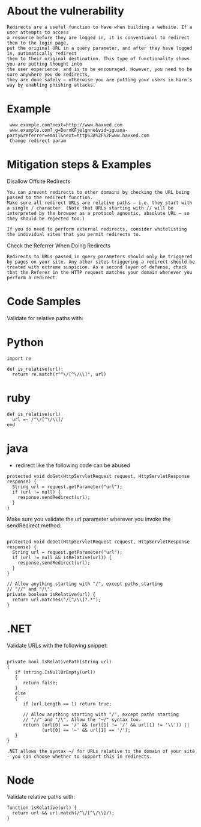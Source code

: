 # About the vulnerability 
~~~
Redirects are a useful function to have when building a website. If a user attempts to access 
a resource before they are logged in, it is conventional to redirect them to the login page, 
put the original URL in a query parameter, and after they have logged in, automatically redirect 
them to their original destination. This type of functionality shows you are putting thought into 
the user experience, and is to be encouraged. However, you need to be sure anywhere you do redirects, 
they are done safely – otherwise you are putting your users in harm’s way by enabling phishing attacks.
~~~
# Example 
~~~ 
 www.example.com?next=http://www.haxxed.com  
 www.example.com?_g=DernKFjelgnne&vid=iguana-party&referrer=email&next=http%3A%2F%2Fwww.haxxed.com 
 Change redirect param 
~~~ 

# Mitigation steps & Examples 

Disallow Offsite Redirects
~~~ 
You can prevent redirects to other domains by checking the URL being passed to the redirect function. 
Make sure all redirect URLs are relative paths – i.e. they start with a single / character. (Note that URLs starting with // will be interpreted by the browser as a protocol agnostic, absolute URL – so they should be rejected too.)

If you do need to perform external redirects, consider whitelisting the individual sites that you permit redirects to.
~~~ 

Check the Referrer When Doing Redirects
~~~
Redirects to URLs passed in query parameters should only be triggered by pages on your site. Any other sites triggering a redirect should be treated with extreme suspicion. As a second layer of defense, check that the Referer in the HTTP request matches your domain whenever you perform a redirect.
~~~
# Code Samples 
Validate for relative paths with:
# Python 
~~~
import re

def is_relative(url):
  return re.match(r"^\/[^\/\\]", url)
~~~ 

# ruby 
~~~
def is_relative(url)
  url =~ /^\/[^\/\\]/
end
~~~ 

# java 
- redirect like the following code can be abused 
~~~
protected void doGet(HttpServletRequest request, HttpServletResponse response) {
  String url = request.getParameter("url");
  if (url != null) {
    response.sendRedirect(url);
  }
}
~~~
Make sure you validate the url parameter wherever you invoke the sendRedirect method: 
~~~

protected void doGet(HttpServletRequest request, HttpServletResponse response) {
  String url = request.getParameter("url");
  if (url != null && isRelative(url)) {
    response.sendRedirect(url);
  }
}

// Allow anything starting with "/", except paths starting
// "//" and "/\".
private boolean isRelative(url) {
  return url.matches("/[^/\\]?.*");
}
~~~

# .NET 
Validate URLs with the following snippet:
~~~ 

private bool IsRelativePath(string url)
{
   if (string.IsNullOrEmpty(url))
   {
      return false;
   }
   else
   {
      if (url.Length == 1) return true;

      // Allow anything starting with "/", except paths starting
      // "//" and "/\". Allow the "~/" syntax too.
      return (url[0] == '/' && (url[1] != '/' && url[1] != '\\')) ||
             (url[0] == '~' && url[1] == '/');
   }
}

.NET allows the syntax ~/ for URLs relative to the domain of your site - you can choose whether to support this in redirects.
~~~ 

# Node 
Validate relative paths with: 
~~~ 
function isRelative(url) {
  return url && url.match(/^\/[^\/\\]/);
}
~~~
